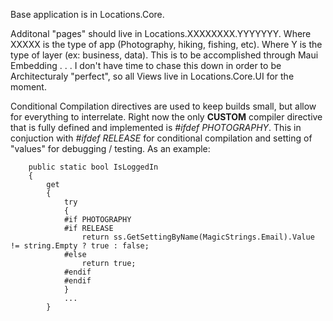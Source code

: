Base application is in Locations.Core.

Additonal "pages" should live in Locations.XXXXXXXX.YYYYYYY.  Where XXXXX is the type of app (Photography, hiking, fishing, etc). Where Y is the type of layer (ex: business, data).  This is to be accomplished through Maui Embedding . . . I don't have time to chase this down in order to be Architecturaly "perfect", so all Views live in Locations.Core.UI for the moment.

Conditional Compilation directives are used to keep builds small, but allow for everything to interrelate. Right now the only **CUSTOM** compiler directive that is fully defined and implemented is *#ifdef PHOTOGRAPHY*.  This in conjuction with *#ifdef RELEASE* for conditional compilation and setting of "values" for debugging / testing.  As an example:

        public static bool IsLoggedIn
        {
            get
            {
                try
                {
                #if PHOTOGRAPHY
                #if RELEASE
                    return ss.GetSettingByName(MagicStrings.Email).Value != string.Empty ? true : false;
                #else
                    return true;
                #endif
                #endif
                }
                ...
            }    
            
